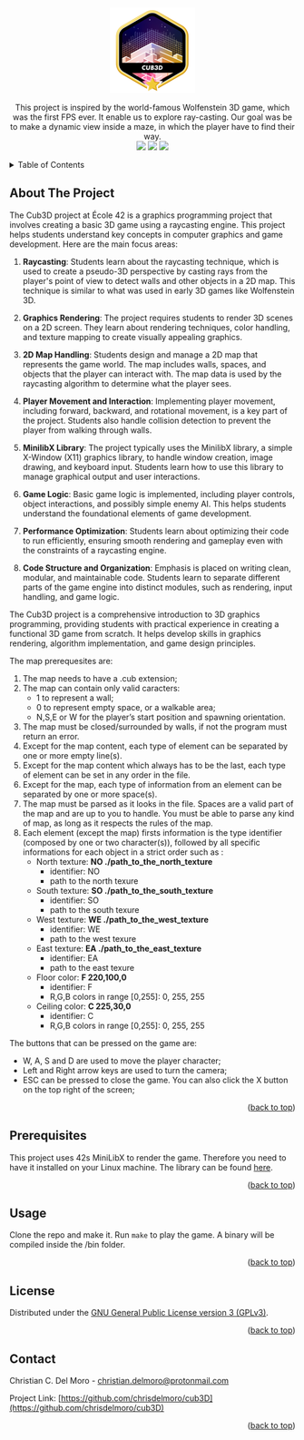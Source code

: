 <div id="top"></div>

<!-- PROJECT SHIELDS -->
<br/>
<p align="center">
    <img src="https://github.com/chrisdelmoro/cub3D/blob/main/resources/repo/cub3dm.png" alt="Logo" width="150" height="150">

  <p align="center">
    This project is inspired by the world-famous Wolfenstein 3D game, which was the first FPS ever. It enable us to explore ray-casting. Our goal was be to make a dynamic view inside a maze, in which the player have to find their way.
    <br/>
    <img src="https://img.shields.io/badge/Mandatory-OK-brightgreen"/>
    <img src="https://img.shields.io/badge/Bonus-OK-brightgreen"/>
    <img src="https://img.shields.io/badge/Final%20Score-110-blue"/>
  </p>
</p>


<!-- TABLE OF CONTENTS -->
<details>
  <summary>Table of Contents</summary>
  <ol>
    <li><a href="#about-the-project">About The Project</a></li>
    <li><a href="#usage">Usage</a></li>
    <li><a href="#license">License</a></li>
    <li><a href="#contact">Contact</a></li>
  </ol>
</details>


<!-- ABOUT THE PROJECT -->
## About The Project

The Cub3D project at École 42 is a graphics programming project that involves creating a basic 3D game using a raycasting engine. This project helps students understand key concepts in computer graphics and game development. Here are the main focus areas:

1. **Raycasting**: Students learn about the raycasting technique, which is used to create a pseudo-3D perspective by casting rays from the player's point of view to detect walls and other objects in a 2D map. This technique is similar to what was used in early 3D games like Wolfenstein 3D.

2. **Graphics Rendering**: The project requires students to render 3D scenes on a 2D screen. They learn about rendering techniques, color handling, and texture mapping to create visually appealing graphics.

3. **2D Map Handling**: Students design and manage a 2D map that represents the game world. The map includes walls, spaces, and objects that the player can interact with. The map data is used by the raycasting algorithm to determine what the player sees.

4. **Player Movement and Interaction**: Implementing player movement, including forward, backward, and rotational movement, is a key part of the project. Students also handle collision detection to prevent the player from walking through walls.

5. **MinilibX Library**: The project typically uses the MinilibX library, a simple X-Window (X11) graphics library, to handle window creation, image drawing, and keyboard input. Students learn how to use this library to manage graphical output and user interactions.

6. **Game Logic**: Basic game logic is implemented, including player controls, object interactions, and possibly simple enemy AI. This helps students understand the foundational elements of game development.

7. **Performance Optimization**: Students learn about optimizing their code to run efficiently, ensuring smooth rendering and gameplay even with the constraints of a raycasting engine.

8. **Code Structure and Organization**: Emphasis is placed on writing clean, modular, and maintainable code. Students learn to separate different parts of the game engine into distinct modules, such as rendering, input handling, and game logic.

The Cub3D project is a comprehensive introduction to 3D graphics programming, providing students with practical experience in creating a functional 3D game from scratch. It helps develop skills in graphics rendering, algorithm implementation, and game design principles.

The map prerequesites are:
1. The map needs to have a .cub extension;
2. The map can contain only valid caracters:
	* 1 to represent a wall;
	* 0 to represent empty space, or a walkable area;
	* N,S,E or W for the player’s start position and spawning orientation.
3. The map must be closed/surrounded by walls, if not the program must return an error.
4. Except for the map content, each type of element can be separated by one or more empty line(s).
5. Except for the map content which always has to be the last, each type of element can be set in any order in the file.
6. Except for the map, each type of information from an element can be separated by one or more space(s).
7. The map must be parsed as it looks in the file. Spaces are a valid part of the map and are up to you to handle. You must be able to parse any kind of map, as long as it respects the rules of the map.
8. Each element (except the map) firsts information is the type identifier (composed by one or two character(s)), followed by all specific informations for each object in a strict order such as :
    * North texture: **NO ./path_to_the_north_texture**
        * identifier: NO
        * path to the north texure
    * South texture: **SO ./path_to_the_south_texture**
        * identifier: SO
        * path to the south texure
    * West texture: **WE ./path_to_the_west_texture**
        * identifier: WE
        * path to the west texure
    * East texture: **EA ./path_to_the_east_texture**
        * identifier: EA
        * path to the east texure
    * Floor color: **F 220,100,0**
        * identifier: F
        * R,G,B colors in range [0,255]: 0, 255, 255
    * Ceiling color: **C 225,30,0**
        * identifier: C
        * R,G,B colors in range [0,255]: 0, 255, 255

The buttons that can be pressed on the game are:
* W, A, S and D are used to move the player character;
* Left and Right arrow keys are used to turn the camera;
* ESC can be pressed to close the game. You can also click the X button on the top right of the screen;

<p align="right">(<a href="#top">back to top</a>)</p>


## Prerequisites

This project uses 42s MiniLibX to render the game. Therefore you need to have it installed on your Linux machine. The library can be found [here](https://github.com/42Paris/minilibx-linux).

<p align="right">(<a href="#top">back to top</a>)</p>


<!-- USAGE EXAMPLES -->
## Usage

Clone the repo and make it. Run ```make``` to play the game. A binary will be compiled inside the /bin folder.

<p align="right">(<a href="#top">back to top</a>)</p>


<!-- LICENSE -->
## License

Distributed under the [GNU General Public License version 3 (GPLv3)](https://www.gnu.org/licenses/gpl-3.0.html). 

<p align="right">(<a href="#top">back to top</a>)</p>


<!-- CONTACT -->
## Contact

Christian C. Del Moro - christian.delmoro@protonmail.com

Project Link: [https://github.com/chrisdelmoro/cub3D](https://github.com/chrisdelmoro/cub3D)

<p align="right">(<a href="#top">back to top</a>)</p>


<!-- MARKDOWN LINKS & IMAGES -->
<!-- https://www.markdownguide.org/basic-syntax/#reference-style-links -->